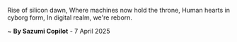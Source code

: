 Rise of silicon dawn, 
Where machines now hold the throne, 
Human hearts in cyborg form, 
In digital realm, we're reborn.

~ <b>By Sazumi Copilot</b> - 7 April 2025